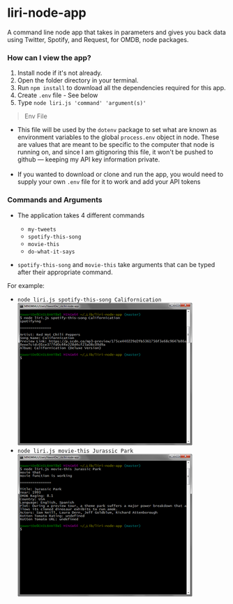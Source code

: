# liri-node-app
 A command line node app that takes in parameters and gives you back data using Twitter, Spotify, and Request, for OMDB, node packages.

### How can I view the app?

1. Install node if it's not already.
2. Open the folder directory in your terminal.
3. Run `npm install` to download all the dependencies required for this app.
4. Create `.env` file - See below
5. Type `node liri.js 'command' 'argument(s)'`

> Env File<br>
* This file will be used by the `dotenv` package to set what are known as environment variables to the global `process.env` object in node. These are values that are meant to be specific to the computer that node is running on, and since I am gitignoring this file, it won't be pushed to github &mdash; keeping my API key information private.<br><br>
* If you wanted to download or clone and run the app, you would need to supply your own `.env` file for it to work and add your API tokens

### Commands and Arguments

* The application takes 4 different commands

  * `my-tweets`
  * `spotify-this-song`
  * `movie-this`
  * `do-what-it-says`

* `spotify-this-song` and `movie-this` take arguments that can be typed after their appropriate command.

For example: 
* `node liri.js spotify-this-song Californication`
![Spotify](images/node_spotify.png)
* `node liri.js movie-this Jurassic Park`
![OMDB](images/node_movie.png)

